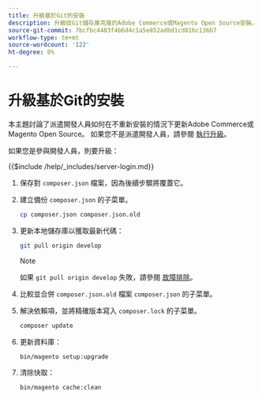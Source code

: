 ```yaml
---
title: 升級基於Git的安裝
description: 升級從Git儲存庫克隆的Adobe Commerce或Magento Open Source安裝。
source-git-commit: 7bcfbc4483f4b6d4c1a5e852adbd1cd81bc136b7
workflow-type: tm+mt
source-wordcount: '122'
ht-degree: 0%

---
```



# 升級基於Git的安裝

本主題討論了派遣開發人員如何在不重新安裝的情況下更新Adobe Commerce或Magento Open Source。 如果您不是派遣開發人員，請參閱 [執行升級](../implementation/perform-upgrade.md)。

如果您是參與開發人員，則要升級：

{{$include /help/_includes/server-login.md}}

1. 保存對 `composer.json` 檔案，因為後續步驟將覆蓋它。

1. 建立備份 `composer.json` 的子菜單。

   ```bash
   cp composer.json composer.json.old
   ```

1. 更新本地儲存庫以獲取最新代碼：

   ```bash
   git pull origin develop
   ```

   >[!NOTE]
   >
   >如果 `git pull origin develop` 失敗，請參閱 [故障排除](https://support.magento.com/hc/en-us/articles/360034229872)。

1. 比較並合併 `composer.json.old` 檔案 `composer.json` 的子菜單。

1. 解決依賴項，並將精確版本寫入 `composer.lock` 的子菜單。

   ```bash
   composer update
   ```

1. 更新資料庫：

   ```bash
   bin/magento setup:upgrade
   ```

1. 清除快取：

   ```bash
   bin/magento cache:clean
   ```
